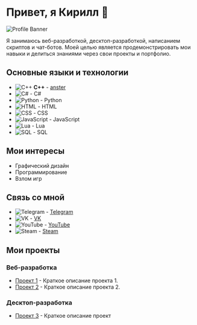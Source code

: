 # Привет, я Кирилл 👋

![Profile Banner](https://placekitten.com/1000/300) <!-- Замени ссылку на свою фотографию -->

Я занимаюсь веб-разработкой, десктоп-разработкой, написанием скриптов и чат-ботов. Моей целью является продемонстрировать мои навыки и делиться знаниями через свои проекты и портфолио.

## Основные языки и технологии

- ![C++](https://img.shields.io/badge/-C++-00599C?style=flat-square&logo=c%2B%2B&logoColor=white) __C++__ - [anster](https://steamcommunity.com/id/)
- ![C#](https://img.shields.io/badge/-C%23-239120?style=flat-square&logo=c-sharp&logoColor=white) - C#
- ![Python](https://img.shields.io/badge/-Python-3776AB?style=flat-square&logo=python&logoColor=white) - Python
- ![HTML](https://img.shields.io/badge/-HTML-E34F26?style=flat-square&logo=html5&logoColor=white) - HTML
- ![CSS](https://img.shields.io/badge/-CSS-1572B6?style=flat-square&logo=css3&logoColor=white) - CSS
- ![JavaScript](https://img.shields.io/badge/-JavaScript-F7DF1E?style=flat-square&logo=javascript&logoColor=black) - JavaScript
- ![Lua](https://img.shields.io/badge/-Lua-2C2D72?style=flat-square&logo=lua&logoColor=white) - Lua
- ![SQL](https://img.shields.io/badge/-SQL-4479A1?style=flat-square&logo=postgresql&logoColor=white) - SQL

## Мои интересы

- Графический дизайн
- Программирование
- Взлом игр

## Связь со мной

- ![Telegram](https://img.shields.io/badge/-Telegram-2CA5E0?style=flat-square&logo=telegram&logoColor=white) - [Telegram](https://t.me/ansterxyz)
- ![VK](https://img.shields.io/badge/-VK-0088CC?style=flat-square&logo=vk&logoColor=white) - [VK](https://vk.com/your_vk_username)
- ![YouTube](https://img.shields.io/badge/-YouTube-FF0000?style=flat-square&logo=youtube&logoColor=white) - [YouTube](https://www.youtube.com/your_channel)
- ![Steam](https://img.shields.io/badge/-Steam-000000?style=flat-square&logo=steam&logoColor=white) - [Steam](https://steamcommunity.com/id/your_steam_username)

## Мои проекты

### Веб-разработка
- [Проект 1](https://github.com/your_username/project1) - Краткое описание проекта 1.
- [Проект 2](https://github.com/your_username/project2) - Краткое описание проекта 2.

### Десктоп-разработка
- [Проект 3](https://github.com/your_username/project3) - Краткое описание проект
